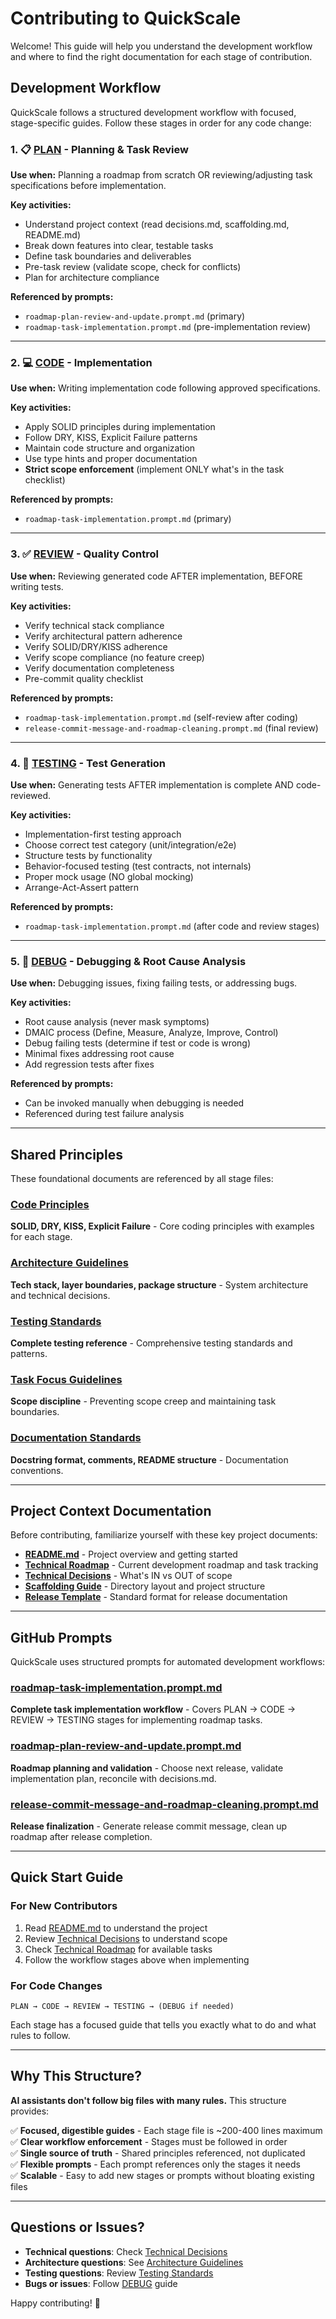 # Contributing to QuickScale

Welcome! This guide will help you understand the development workflow and where to find the right documentation for each stage of contribution.

## Development Workflow

QuickScale follows a structured development workflow with focused, stage-specific guides. Follow these stages in order for any code change:

### 1. 📋 [PLAN](plan.md) - Planning & Task Review
**Use when:** Planning a roadmap from scratch OR reviewing/adjusting task specifications before implementation.

**Key activities:**
- Understand project context (read decisions.md, scaffolding.md, README.md)
- Break down features into clear, testable tasks
- Define task boundaries and deliverables
- Pre-task review (validate scope, check for conflicts)
- Plan for architecture compliance

**Referenced by prompts:**
- `roadmap-plan-review-and-update.prompt.md` (primary)
- `roadmap-task-implementation.prompt.md` (pre-implementation review)

---

### 2. 💻 [CODE](code.md) - Implementation
**Use when:** Writing implementation code following approved specifications.

**Key activities:**
- Apply SOLID principles during implementation
- Follow DRY, KISS, Explicit Failure patterns
- Maintain code structure and organization
- Use type hints and proper documentation
- **Strict scope enforcement** (implement ONLY what's in the task checklist)

**Referenced by prompts:**
- `roadmap-task-implementation.prompt.md` (primary)

---

### 3. ✅ [REVIEW](review.md) - Quality Control
**Use when:** Reviewing generated code AFTER implementation, BEFORE writing tests.

**Key activities:**
- Verify technical stack compliance
- Verify architectural pattern adherence
- Verify SOLID/DRY/KISS adherence
- Verify scope compliance (no feature creep)
- Verify documentation completeness
- Pre-commit quality checklist

**Referenced by prompts:**
- `roadmap-task-implementation.prompt.md` (self-review after coding)
- `release-commit-message-and-roadmap-cleaning.prompt.md` (final review)

---

### 4. 🧪 [TESTING](testing.md) - Test Generation
**Use when:** Generating tests AFTER implementation is complete AND code-reviewed.

**Key activities:**
- Implementation-first testing approach
- Choose correct test category (unit/integration/e2e)
- Structure tests by functionality
- Behavior-focused testing (test contracts, not internals)
- Proper mock usage (NO global mocking)
- Arrange-Act-Assert pattern

**Referenced by prompts:**
- `roadmap-task-implementation.prompt.md` (after code and review stages)

---

### 5. 🐛 [DEBUG](debug.md) - Debugging & Root Cause Analysis
**Use when:** Debugging issues, fixing failing tests, or addressing bugs.

**Key activities:**
- Root cause analysis (never mask symptoms)
- DMAIC process (Define, Measure, Analyze, Improve, Control)
- Debug failing tests (determine if test or code is wrong)
- Minimal fixes addressing root cause
- Add regression tests after fixes

**Referenced by prompts:**
- Can be invoked manually when debugging is needed
- Referenced during test failure analysis

---

## Shared Principles

These foundational documents are referenced by all stage files:

### [Code Principles](shared/code_principles.md)
**SOLID, DRY, KISS, Explicit Failure** - Core coding principles with examples for each stage.

### [Architecture Guidelines](shared/architecture_guidelines.md)
**Tech stack, layer boundaries, package structure** - System architecture and technical decisions.

### [Testing Standards](shared/testing_standards.md)
**Complete testing reference** - Comprehensive testing standards and patterns.

### [Task Focus Guidelines](shared/task_focus_guidelines.md)
**Scope discipline** - Preventing scope creep and maintaining task boundaries.

### [Documentation Standards](shared/documentation_standards.md)
**Docstring format, comments, README structure** - Documentation conventions.

---

## Project Context Documentation

Before contributing, familiarize yourself with these key project documents:

- **[README.md](../../README.md)** - Project overview and getting started
- **[Technical Roadmap](../technical/roadmap.md)** - Current development roadmap and task tracking
- **[Technical Decisions](../technical/decisions.md)** - What's IN vs OUT of scope
- **[Scaffolding Guide](../technical/scaffolding.md)** - Directory layout and project structure
- **[Release Template](../technical/release_template.md)** - Standard format for release documentation

---

## GitHub Prompts

QuickScale uses structured prompts for automated development workflows:

### [roadmap-task-implementation.prompt.md](../../.github/prompts/roadmap-task-implementation.prompt.md)
**Complete task implementation workflow** - Covers PLAN → CODE → REVIEW → TESTING stages for implementing roadmap tasks.

### [roadmap-plan-review-and-update.prompt.md](../../.github/prompts/roadmap-plan-review-and-update.prompt.md)
**Roadmap planning and validation** - Choose next release, validate implementation plan, reconcile with decisions.md.

### [release-commit-message-and-roadmap-cleaning.prompt.md](../../.github/prompts/release-commit-message-and-roadmap-cleaning.prompt.md)
**Release finalization** - Generate release commit message, clean up roadmap after release completion.

---

## Quick Start Guide

### For New Contributors
1. Read [README.md](../../README.md) to understand the project
2. Review [Technical Decisions](../technical/decisions.md) to understand scope
3. Check [Technical Roadmap](../technical/roadmap.md) for available tasks
4. Follow the workflow stages above when implementing

### For Code Changes
```
PLAN → CODE → REVIEW → TESTING → (DEBUG if needed)
```

Each stage has a focused guide that tells you exactly what to do and what rules to follow.

---

## Why This Structure?

**AI assistants don't follow big files with many rules.** This structure provides:

✅ **Focused, digestible guides** - Each stage file is ~200-400 lines maximum  
✅ **Clear workflow enforcement** - Stages must be followed in order  
✅ **Single source of truth** - Shared principles referenced, not duplicated  
✅ **Flexible prompts** - Each prompt references only the stages it needs  
✅ **Scalable** - Easy to add new stages or prompts without bloating existing files  

---

## Questions or Issues?

- **Technical questions**: Check [Technical Decisions](../technical/decisions.md)
- **Architecture questions**: See [Architecture Guidelines](shared/architecture_guidelines.md)
- **Testing questions**: Review [Testing Standards](shared/testing_standards.md)
- **Bugs or issues**: Follow [DEBUG](debug.md) guide

Happy contributing! 🚀
